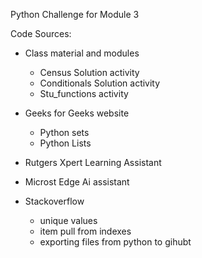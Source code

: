 Python Challenge for Module 3 

Code Sources:
- Class material and modules
  - Census Solution activity
  - Conditionals Solution activity
  - Stu_functions activity
- Geeks for Geeks website
  - Python sets
  - Python Lists

- Rutgers Xpert Learning Assistant
- Microst Edge Ai assistant
- Stackoverflow
  - unique values
  - item pull from indexes
  - exporting files from python to gihubt

  
